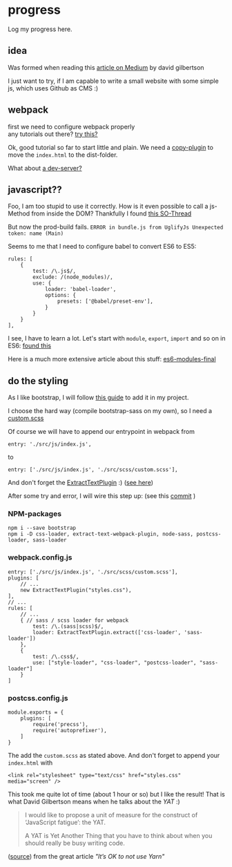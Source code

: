 # progress

Log my progress here.

## idea

Was formed when reading this [article on Medium](https://hackernoon.com/12-cool-things-you-can-do-with-github-f3e0424cf2f0) by david gilbertson

I just want to try, if I am capable to write a small website with some simple js, which uses Github as CMS :)

## webpack

first we need to configure webpack properly  
any tutorials out there? [try this?](https://tutorialzine.com/2017/04/learn-webpack-in-15-minutes)

Ok, good tutorial so far to start little and plain.
We need a [copy-plugin](https://github.com/webpack-contrib/copy-webpack-plugin) to move the `index.html` to the dist-folder.

What about [a dev-server?](https://github.com/webpack/webpack-dev-server)

## javascript??

Foo, I am too stupid to use it correctly. How is it even possible to call a js-Method from inside the DOM?
Thankfully I found [this SO-Thread](https://stackoverflow.com/questions/34357489/calling-webpacked-code-from-outside-html-script-tag)

But now the prod-build fails. `ERROR in bundle.js from UglifyJs
                               Unexpected token: name (Main)`

Seems to me that I need to configure babel to convert ES6 to ES5:

    rules: [
        {
            test: /\.js$/,
            exclude: /(node_modules)/,
            use: {
                loader: 'babel-loader',
                options: {
                    presets: ['@babel/preset-env'],
                }
            }
        }
    ],


I see, I have to learn a lot.
Let's start with `module`, `export`, `import`  and so on in ES6: [found this](http://stackabuse.com/how-to-use-module-exports-in-node-js/)

Here is a much more extensive article about this stuff: [es6-modules-final](http://2ality.com/2014/09/es6-modules-final.html)

## do the styling

As I like bootstrap, I will follow [this guide](https://getbootstrap.com/docs/4.0/getting-started/webpack/) to add it in my project.

I choose the hard way (compile bootstrap-sass on my own), so I need a [custom.scss](https://getbootstrap.com/docs/4.0/getting-started/theming/#importing)

Of course we will have to append our entrypoint in webpack from

    entry: './src/js/index.js',

to

    entry: ['./src/js/index.js', './src/scss/custom.scss'],


And don't forget the [ExtractTextPlugin](https://github.com/webpack-contrib/extract-text-webpack-plugin) :) ([see here](https://github.com/JonathanMH/webpack-scss-sass-file))

After some try and error, I will wire this step up: (see this [commit](https://github.com/mike-boddin/www.autorisiert.net2/commit/f92f27950574a3cddcb2ff38665df63fa0df050f) )

### NPM-packages

    npm i --save bootstrap
    npm i -D css-loader, extract-text-webpack-plugin, node-sass, postcss-loader, sass-loader

### webpack.config.js

    entry: ['./src/js/index.js', './src/scss/custom.scss'],
    plugins: [
        // ...
        new ExtractTextPlugin("styles.css"),
    ],
    // ...
    rules: [
        // ...
        { // sass / scss loader for webpack
            test: /\.(sass|scss)$/,
            loader: ExtractTextPlugin.extract(['css-loader', 'sass-loader'])
        },
        {
            test: /\.css$/,
            use: ["style-loader", "css-loader", "postcss-loader", "sass-loader"]
        }
    ]

### postcss.config.js

    module.exports = {
        plugins: [
            require('precss'),
            require('autoprefixer'),
        ]
    }

The add the `custom.scss` as stated above.
And don't forget to append your `index.html` with

    <link rel="stylesheet" type="text/css" href="styles.css" media="screen" />

This took me quite lot of time (about 1 hour or so) but I like the result!
That is what David Gilbertson means when he talks about the *YAT* :)

> I would like to propose a unit of measure for the construct of ‘JavaScript fatigue’: the YAT.
>
> A YAT is Yet Another Thing that you have to think about when you should really be busy writing code.

([source](https://hackernoon.com/its-ok-to-not-use-yarn-f28dc766ef32)) from the great article *"It’s OK to not use Yarn"*
